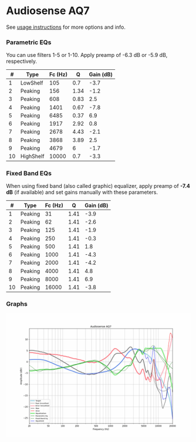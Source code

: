 # Audiosense AQ7
See [usage instructions](https://github.com/jaakkopasanen/AutoEq#usage) for more options and info.

### Parametric EQs
You can use filters 1-5 or 1-10. Apply preamp of -6.3 dB or -5.9 dB, respectively.

|   # | Type      |   Fc (Hz) |    Q |   Gain (dB) |
|-----|-----------|-----------|------|-------------|
|   1 | LowShelf  |       105 | 0.7  |        -3.7 |
|   2 | Peaking   |       156 | 1.34 |        -1.2 |
|   3 | Peaking   |       608 | 0.83 |         2.5 |
|   4 | Peaking   |      1401 | 0.67 |        -7.8 |
|   5 | Peaking   |      6485 | 0.37 |         6.9 |
|   6 | Peaking   |      1917 | 2.92 |         0.8 |
|   7 | Peaking   |      2678 | 4.43 |        -2.1 |
|   8 | Peaking   |      3868 | 3.89 |         2.5 |
|   9 | Peaking   |      4679 | 6    |        -1.7 |
|  10 | HighShelf |     10000 | 0.7  |        -3.3 |

### Fixed Band EQs
When using fixed band (also called graphic) equalizer, apply preamp of **-7.4 dB** (if available) and set gains manually with these parameters.

|   # | Type    |   Fc (Hz) |    Q |   Gain (dB) |
|-----|---------|-----------|------|-------------|
|   1 | Peaking |        31 | 1.41 |        -3.9 |
|   2 | Peaking |        62 | 1.41 |        -2.6 |
|   3 | Peaking |       125 | 1.41 |        -1.9 |
|   4 | Peaking |       250 | 1.41 |        -0.3 |
|   5 | Peaking |       500 | 1.41 |         1.8 |
|   6 | Peaking |      1000 | 1.41 |        -4.3 |
|   7 | Peaking |      2000 | 1.41 |        -4.2 |
|   8 | Peaking |      4000 | 1.41 |         4.8 |
|   9 | Peaking |      8000 | 1.41 |         6.9 |
|  10 | Peaking |     16000 | 1.41 |        -3.8 |

### Graphs
![](./Audiosense%20AQ7.png)
